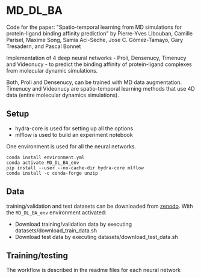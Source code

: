 # MD_DL_BA

Code for the paper: "Spatio-temporal learning from MD simulations for protein-ligand binding affinity prediction" by Pierre-Yves Libouban, Camille Parisel, Maxime Song, Samia Aci-Sèche, Jose C. Gómez-Tamayo, Gary Tresadern, and Pascal Bonnet

Implementation of 4 deep neural networks - Proli, Densenucy, Timenucy and Videonucy - to predict the binding affinity of protein-ligand complexes from molecular dynamic simulations.

Both, Proli and Densenucy, can be trained with MD data augmentation.
Timenucy and Videonucy are spatio-temporal learning methods that use 4D data (entire molecular dynamics simulations).

## Setup

* hydra-core is used for setting up all the options
* mlflow is used to build an experiment notebook

One environment is used for all the neural networks.

``` 
conda install environment.yml
conda activate MD_DL_BA_env
pip install --user --no-cache-dir hydra-core mlflow
conda install -c conda-forge unzip
```

## Data
training/validation and test datasets can be downloaded from [zenodo](https://zenodo.org/uploads/10390550).
With the `MD_DL_BA_env` environment activated:
* Download training/validation data by executing datasets/download_train_data.sh
* Download test data by executing datasets/download_test_data.sh

## Training/testing
The workflow is described in the readme files for each neural network
